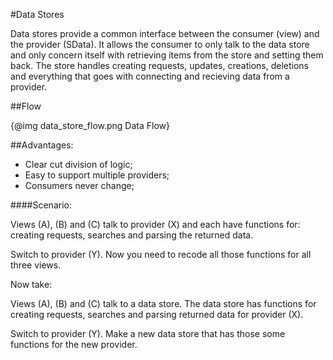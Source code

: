 #Data Stores

Data stores provide a common interface between the consumer (view) and the provider (SData). It allows the consumer to only talk to the data store and
only concern itself with retrieving items from the store and setting them back. The store handles creating requests, updates, creations, deletions and
everything that goes with connecting and recieving data from a provider.

##Flow

{@img data_store_flow.png Data Flow}

##Advantages:

* Clear cut division of logic;
* Easy to support multiple providers;
* Consumers never change;

####Scenario:

Views (A), (B) and (C) talk to provider (X) and each have functions for: creating requests, searches and parsing the returned data.

Switch to provider (Y). Now you need to recode all those functions for all three views.

Now take:

Views (A), (B) and (C) talk to a data store. The data store has functions for creating requests, searches and parsing returned data for provider (X).

Switch to provider (Y). Make a new data store that has those some functions for the new provider.
